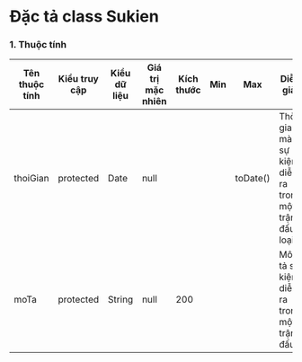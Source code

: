# Đặc tả class Sukien

### 1. Thuộc tính
| Tên thuộc tính | Kiểu truy cập | Kiểu dữ liệu | Giá trị mặc nhiên | Kích thước| Min | Max | Diễn giải |
|---|---|---|---|---|---|---|---|
| thoiGian | protected | Date | null |  | | toDate() | Thời gian mà sự kiện diễn ra trong một trận đấu loại |
| moTa | protected | String | null | 200 | | | Mô tả sự kiện diễn ra trong một trận đấu |
